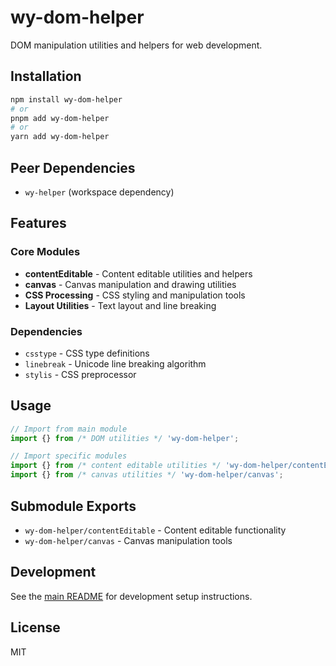 # wy-dom-helper

DOM manipulation utilities and helpers for web development.

## Installation

```bash
npm install wy-dom-helper
# or
pnpm add wy-dom-helper
# or
yarn add wy-dom-helper
```

## Peer Dependencies

- `wy-helper` (workspace dependency)

## Features

### Core Modules

- **contentEditable** - Content editable utilities and helpers
- **canvas** - Canvas manipulation and drawing utilities
- **CSS Processing** - CSS styling and manipulation tools
- **Layout Utilities** - Text layout and line breaking

### Dependencies

- `csstype` - CSS type definitions
- `linebreak` - Unicode line breaking algorithm
- `stylis` - CSS preprocessor

## Usage

```typescript
// Import from main module
import {} from /* DOM utilities */ 'wy-dom-helper';

// Import specific modules
import {} from /* content editable utilities */ 'wy-dom-helper/contentEditable';
import {} from /* canvas utilities */ 'wy-dom-helper/canvas';
```

## Submodule Exports

- `wy-dom-helper/contentEditable` - Content editable functionality
- `wy-dom-helper/canvas` - Canvas manipulation tools

## Development

See the [main README](../README.md) for development setup instructions.

## License

MIT
